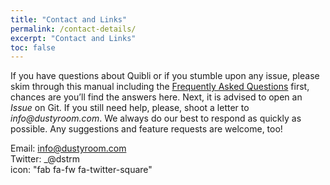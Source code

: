 ```yaml
---
title: "Contact and Links"
permalink: /contact-details/
excerpt: "Contact and Links"
toc: false
---
```


If you have questions about Quibli or if you stumble upon any issue, please skim through this manual including the [Frequently Asked Questions](../faqs) first, chances are you’ll find the answers here. Next, it is advised to open an _Issue_ on Git. If you still need help, please, shoot a letter to _info@dustyroom.com_. We always do our best to respond as quickly as possible. Any suggestions and feature requests are welcome, too!  

Email: info@dustyroom.com  
Twitter: _@dstrm  
icon: "fab fa-fw fa-twitter-square"